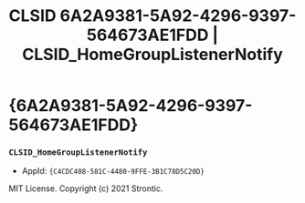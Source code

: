 ﻿---
title: "CLSID 6A2A9381-5A92-4296-9397-564673AE1FDD | CLSID_HomeGroupListenerNotify"
excerpt: What is COM-Object CLSID 6A2A9381-5A92-4296-9397-564673AE1FDD?
---

# {6A2A9381-5A92-4296-9397-564673AE1FDD}

### `CLSID_HomeGroupListenerNotify`
* AppId: `{C4CDC408-581C-4480-9FFE-3B1C78D5C20D}`

MIT License. Copyright (c) 2021 Strontic.


